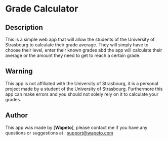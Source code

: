 # Grade Calculator

## Description

This is a simple web app that will allow the students of the University of Strasbourg to calculate their grade average.
They will simply have to choose their level, enter their known grades abd the app will calculate their average or the amount they need to get to reach a certain grade.

## Warning

This app is not affiliated with the University of Strasbourg, it is a personal project made by a student of the University of Strasbourg.
Furthermore this app can make errors and you should not solely rely on it to calculate your grades.

## Author

This app was made by [**Wapeto**], please contact me if you have any questions or suggestions at : <support@wapeto.com>
